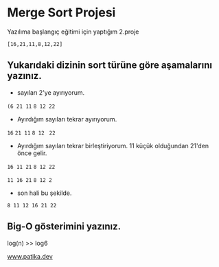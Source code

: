 # Merge Sort Projesi
Yazılıma başlangıç eğitimi için yaptığım 2.proje 
 

 ```
 [16,21,11,8,12,22] 
 ```
## Yukarıdaki dizinin sort türüne göre aşamalarını yazınız.

* sayıları 2'ye ayırıyorum. 

``` (6 21 11 ``` ``` 8 12 22 ```

* Ayırdığım sayıları tekrar ayırıyorum.

```16``` ```21 11``` ```8 12 ``` ```22```

* Ayırdığım sayıları tekrar birleştiriyorum. 11 küçük olduğundan 21'den önce gelir.

 ``` 16 11 21 ``` ``` 8 12 22 ```
 
 
 ```11 16 21```  ```8 12 2```
 
 * son hali bu şekilde.
 
 ``` 8 11 12 16 21 22 ```
 
 ## Big-O gösterimini yazınız. 
 
 log(n) >> log6

www.patika.dev 
